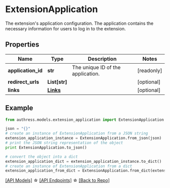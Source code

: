 # ExtensionApplication

The extension's application configuration. The application contains the necessary information for users to log in to the extension.

## Properties
Name | Type | Description | Notes
------------ | ------------- | ------------- | -------------
**application_id** | **str** | The unique ID of the application. | [readonly] 
**redirect_urls** | **List[str]** |  | [optional] 
**links** | [**Links**](Links.md) |  | [optional] 

## Example

```python
from authress.models.extension_application import ExtensionApplication

json = "{}"
# create an instance of ExtensionApplication from a JSON string
extension_application_instance = ExtensionApplication.from_json(json)
# print the JSON string representation of the object
print ExtensionApplication.to_json()

# convert the object into a dict
extension_application_dict = extension_application_instance.to_dict()
# create an instance of ExtensionApplication from a dict
extension_application_from_dict = ExtensionApplication.from_dict(extension_application_dict)
```
[[API Models]](./README.md#documentation-for-models) ☆ [[API Endpoints]](./README.md#documentation-for-api-endpoints) ☆ [[Back to Repo]](../README.md)


